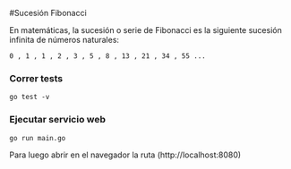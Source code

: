#Sucesión Fibonacci

En matemáticas, la sucesión o serie de Fibonacci es la siguiente sucesión infinita de números naturales:

`0 , 1 , 1 , 2 , 3 , 5 , 8 , 13 , 21 , 34 , 55 ...`

### Correr tests

`go test -v`

### Ejecutar servicio web

`go run main.go`

Para luego abrir en el navegador la ruta (http://localhost:8080)
